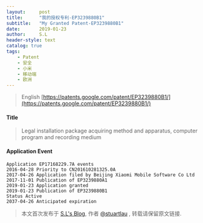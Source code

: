 ```yaml
---
layout:     post
title:      "我的授权专利-EP3239880B1"
subtitle:   "My Granted Patent-EP3239880B1"
date:       2019-01-23
author:     S.L
header-style: text
catalog: true
tags:
    - Patent
    - 安全
    - 小米
    - 移动端
    - 欧洲
---
```

> English [https://patents.google.com/patent/EP3239880B1/](https://patents.google.com/patent/EP3239880B1/)

#### Title
> Legal installation package acquiring method and apparatus, computer program and recording medium





#### Application Event
```
Application EP17168229.7A events 
2016-04-28 Priority to CN201610281325.0A
2017-04-26 Application filed by Beijing Xiaomi Mobile Software Co Ltd
2017-11-01 Publication of EP3239880A1
2019-01-23 Application granted
2019-01-23 Publication of EP3239880B1
Status Active
2037-04-26 Anticipated expiration
```
> 本文首次发布于 [S.L's Blog](http://elsef.com), 作者 [@stuartlau](http://github.com/stuartlau) ,
转载请保留原文链接.
